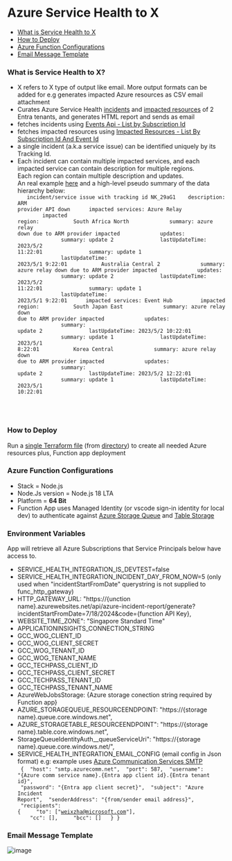 # Azure Service Health to X  

* [What is Service Health to X](#what-is-service-health-to-x)
* [How to Deploy](#how-to-deploy)
* [Azure Function Configurations](#azure-function-configurations)
* [Email Message Template](#email-message-template)

### What is Service Health to X?  
* X refers to X type of output like email. More output formats can be added for e.g generates impacted Azure resources as CSV email attachment
* Curates Azure Service Health [incidents](https://learn.microsoft.com/en-us/azure/service-health/service-health-notifications-properties) and [impacted resources](https://learn.microsoft.com/en-us/azure/service-health/impacted-resources-security) of 2 Entra tenants, and generates HTML report and sends as email
* fetches incidents using [Events Api - List by Subscription Id](https://learn.microsoft.com/en-us/rest/api/resourcehealth/events/list-by-subscription-id?view=rest-resourcehealth-2022-10-01&tabs=HTTP)
* fetches impacted resources using [Impacted Resources - List By Subscription Id And Event Id](https://learn.microsoft.com/en-us/rest/api/resourcehealth/impacted-resources/list-by-subscription-id-and-event-id?view=rest-resourcehealth-2022-10-01&tabs=HTTP)
* a single incident (a.k.a service issue) can be identified uniquely by its Tracking Id.
* Each incident can contain multiple impacted services, and each impacted service can contain description for multiple regions.  
  Each region can contain multiple description and updates.  
  An real example [here](https://github.com/weixian-zhang/azure-servicehealth-integration/blob/main/src/az-servicehealth-integration/src/functions/helpers/issue-api/mock-data/sea_issues_only.json) and a high-level pseudo summary of the data hierarchy below:
&nbsp;&nbsp;<code>
&nbsp;&nbsp;&nbsp;incident/service issue with tracking id NK_29aG1
&nbsp;&nbsp;&nbsp;description: ARM provider API down
&nbsp;&nbsp;&nbsp;&nbsp;&nbsp;impacted services: Azure Relay
&nbsp;&nbsp;&nbsp;&nbsp;&nbsp;&nbsp;&nbsp;&nbsp;impacted region:
&nbsp;&nbsp;&nbsp;&nbsp;&nbsp;&nbsp;&nbsp;&nbsp;&nbsp;&nbsp;South Africa North
&nbsp;&nbsp;&nbsp;&nbsp;&nbsp;&nbsp;&nbsp;&nbsp;&nbsp;&nbsp;&nbsp;&nbsp;summary: azure relay down due to ARM provider impacted
&nbsp;&nbsp;&nbsp;&nbsp;&nbsp;&nbsp;&nbsp;&nbsp;&nbsp;&nbsp;&nbsp;&nbsp;updates:
&nbsp;&nbsp;&nbsp;&nbsp;&nbsp;&nbsp;&nbsp;&nbsp;&nbsp;&nbsp;&nbsp;&nbsp;&nbsp;&nbsp;summary: update 2
&nbsp;&nbsp;&nbsp;&nbsp;&nbsp;&nbsp;&nbsp;&nbsp;&nbsp;&nbsp;&nbsp;&nbsp;&nbsp;&nbsp;lastUpdateTime: 2023/5/2 11:22:01
&nbsp;&nbsp;&nbsp;&nbsp;&nbsp;&nbsp;&nbsp;&nbsp;&nbsp;&nbsp;&nbsp;&nbsp;&nbsp;&nbsp;summary: update 1
&nbsp;&nbsp;&nbsp;&nbsp;&nbsp;&nbsp;&nbsp;&nbsp;&nbsp;&nbsp;&nbsp;&nbsp;&nbsp;&nbsp;lastUpdateTime: 2023/5/1 9:22:01
&nbsp;&nbsp;&nbsp;&nbsp;&nbsp;&nbsp;&nbsp;&nbsp;&nbsp;&nbsp;Australia Central 2
&nbsp;&nbsp;&nbsp;&nbsp;&nbsp;&nbsp;&nbsp;&nbsp;&nbsp;&nbsp;&nbsp;&nbsp;summary: azure relay down due to ARM provider impacted
&nbsp;&nbsp;&nbsp;&nbsp;&nbsp;&nbsp;&nbsp;&nbsp;&nbsp;&nbsp;&nbsp;&nbsp;updates:
&nbsp;&nbsp;&nbsp;&nbsp;&nbsp;&nbsp;&nbsp;&nbsp;&nbsp;&nbsp;&nbsp;&nbsp;&nbsp;&nbsp;summary: update 2
&nbsp;&nbsp;&nbsp;&nbsp;&nbsp;&nbsp;&nbsp;&nbsp;&nbsp;&nbsp;&nbsp;&nbsp;&nbsp;&nbsp;lastUpdateTime: 2023/5/2 11:22:01
&nbsp;&nbsp;&nbsp;&nbsp;&nbsp;&nbsp;&nbsp;&nbsp;&nbsp;&nbsp;&nbsp;&nbsp;&nbsp;&nbsp;summary: update 1
&nbsp;&nbsp;&nbsp;&nbsp;&nbsp;&nbsp;&nbsp;&nbsp;&nbsp;&nbsp;&nbsp;&nbsp;&nbsp;&nbsp;lastUpdateTime: 2023/5/1 9:22:01
&nbsp;&nbsp;&nbsp;&nbsp;&nbsp;impacted services: Event Hub
&nbsp;&nbsp;&nbsp;&nbsp;&nbsp;&nbsp;&nbsp;&nbsp;impacted region:
&nbsp;&nbsp;&nbsp;&nbsp;&nbsp;&nbsp;&nbsp;&nbsp;&nbsp;&nbsp;South Japan East
&nbsp;&nbsp;&nbsp;&nbsp;&nbsp;&nbsp;&nbsp;&nbsp;&nbsp;&nbsp;&nbsp;&nbsp;summary: azure relay down due to ARM provider impacted
&nbsp;&nbsp;&nbsp;&nbsp;&nbsp;&nbsp;&nbsp;&nbsp;&nbsp;&nbsp;&nbsp;&nbsp;updates:
&nbsp;&nbsp;&nbsp;&nbsp;&nbsp;&nbsp;&nbsp;&nbsp;&nbsp;&nbsp;&nbsp;&nbsp;&nbsp;&nbsp;summary: update 2
&nbsp;&nbsp;&nbsp;&nbsp;&nbsp;&nbsp;&nbsp;&nbsp;&nbsp;&nbsp;&nbsp;&nbsp;&nbsp;&nbsp;lastUpdateTime: 2023/5/2 10:22:01
&nbsp;&nbsp;&nbsp;&nbsp;&nbsp;&nbsp;&nbsp;&nbsp;&nbsp;&nbsp;&nbsp;&nbsp;&nbsp;&nbsp;summary: update 1
&nbsp;&nbsp;&nbsp;&nbsp;&nbsp;&nbsp;&nbsp;&nbsp;&nbsp;&nbsp;&nbsp;&nbsp;&nbsp;&nbsp;lastUpdateTime: 2023/5/1 8:22:01
&nbsp;&nbsp;&nbsp;&nbsp;&nbsp;&nbsp;&nbsp;&nbsp;&nbsp;&nbsp;Korea Central
&nbsp;&nbsp;&nbsp;&nbsp;&nbsp;&nbsp;&nbsp;&nbsp;&nbsp;&nbsp;&nbsp;&nbsp;summary: azure relay down due to ARM provider impacted
&nbsp;&nbsp;&nbsp;&nbsp;&nbsp;&nbsp;&nbsp;&nbsp;&nbsp;&nbsp;&nbsp;&nbsp;updates:
&nbsp;&nbsp;&nbsp;&nbsp;&nbsp;&nbsp;&nbsp;&nbsp;&nbsp;&nbsp;&nbsp;&nbsp;&nbsp;&nbsp;summary: update 2
&nbsp;&nbsp;&nbsp;&nbsp;&nbsp;&nbsp;&nbsp;&nbsp;&nbsp;&nbsp;&nbsp;&nbsp;&nbsp;&nbsp;lastUpdateTime: 2023/5/2 12:22:01
&nbsp;&nbsp;&nbsp;&nbsp;&nbsp;&nbsp;&nbsp;&nbsp;&nbsp;&nbsp;&nbsp;&nbsp;&nbsp;&nbsp;summary: update 1
&nbsp;&nbsp;&nbsp;&nbsp;&nbsp;&nbsp;&nbsp;&nbsp;&nbsp;&nbsp;&nbsp;&nbsp;&nbsp;&nbsp;lastUpdateTime: 2023/5/1 10:22:01</code>

<br />
<br />  

### How to Deploy  
Run a [single Terraform file](https://github.com/weixian-zhang/azure-servicehealth-integration/blob/main/src/deploy/main_app/main.tf) (from [directory](https://github.com/weixian-zhang/azure-servicehealth-integration/tree/main/src/deploy/main_app)) to create all needed Azure resources plus, Function app deployment

### Azure Function Configurations  
* Stack = Node.js
* Node.Js version = Node.js 18 LTA
* Platform = <b>64 Bit</b>
* Function App uses Managed Identity (or vscode sign-in identity for local dev) to authenticate against [Azure Storage Queue](https://learn.microsoft.com/en-us/azure/azure-functions/functions-bindings-storage-queue-trigger?tabs=python-v2%2Cisolated-process%2Cnodejs-v4%2Cextensionv5&pivots=programming-language-javascript#identity-based-connections) and [Table Storage](https://learn.microsoft.com/en-us/azure/service-connector/how-to-integrate-storage-table?tabs=nodejs#default-environment-variable-names-or-application-properties-and-sample-code)

### Environment Variables  
App will retrieve all Azure Subscriptions that Service Principals below have access to.

* SERVICE_HEALTH_INTEGRATION_IS_DEVTEST=false
* SERVICE_HEALTH_INTEGRATION_INCIDENT_DAY_FROM_NOW=5 (only used when "incidentStartFromDate" querystring is not supplied to func_http_gateway)
* HTTP_GATEWAY_URL: "https://{unction name}.azurewebsites.net/api/azure-incident-report/generate?incidentStartFromDate=7/18/2024&code={function API Key},
* WEBSITE_TIME_ZONE": "Singapore Standard Time"
* APPLICATIONINSIGHTS_CONNECTION_STRING
* GCC_WOG_CLIENT_ID
* GCC_WOG_CLIENT_SECRET
* GCC_WOG_TENANT_ID
* GCC_WOG_TENANT_NAME
* GCC_TECHPASS_CLIENT_ID
* GCC_TECHPASS_CLIENT_SECRET
* GCC_TECHPASS_TENANT_ID
* GCC_TECHPASS_TENANT_NAME
* AzureWebJobsStorage: {Azure storage conection string required by Function app}
* AZURE_STORAGEQUEUE_RESOURCEENDPOINT: "https://{storage name}.queue.core.windows.net",
* AZURE_STORAGETABLE_RESOURCEENDPOINT": "https://{storage name}.table.core.windows.net",
* StorageQueueIdentityAuth__queueServiceUri": "https://{storage name}.queue.core.windows.net/",
* SERVICE_HEALTH_INTEGRATION_EMAIL_CONFIG (email config in Json format)
  e.g:
  example uses [Azure Communication Services SMTP](https://learn.microsoft.com/en-us/azure/communication-services/quickstarts/email/send-email-smtp/smtp-authentication)  
  <code>
      {
          &nbsp;"host": "smtp.azurecomm.net",
          &nbsp;"port": 587,
          &nbsp;"username": "{Azure comm service name}.{Entra app client id}.{Entra tenant id}",
          &nbsp;"password": "{Entra app client secret}",
          &nbsp;"subject": "Azure Incident Report",
          &nbsp;"senderAddress": "{from/sender email address}",
          &nbsp;"recipients": {
            &nbsp;&nbsp;&nbsp;&nbsp;"to": ["weixzha@microsoft.com"],
            &nbsp;&nbsp;&nbsp;&nbsp;"cc": [],
            &nbsp;&nbsp;&nbsp;&nbsp;"bcc": []
          &nbsp;&nbsp;}
      }
    </code>   

### Email Message Template  

![image](https://github.com/weixian-zhang/azure-servicehealth-integration/assets/43234101/36f7f2f6-805b-442c-a549-54c11a44ee45)
